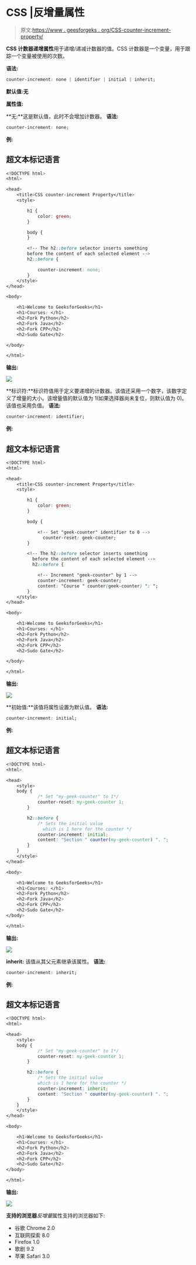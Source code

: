 # CSS |反增量属性

> 原文:[https://www . geesforgeks . org/CSS-counter-increment-property/](https://www.geeksforgeeks.org/css-counter-increment-property/)

**CSS 计数器递增属性**用于递增/递减计数器的值。CSS 计数器是一个变量，用于跟踪一个变量被使用的次数。

**语法:**

```css
counter-increment: none | identifier | initial | inherit;
```

**默认值:无**

**属性值:**

**无:**这是默认值，此时不会增加计数器。
**语法:**

```css
counter-increment: none;
```

**例:**

## 超文本标记语言

```css
<!DOCTYPE html>
<html>

<head>
    <title>CSS counter-increment Property</title>
    <style>

        h1 {
            color: green;
        }

        body {
        }

        <!-- The h2::before selector inserts something
        before the content of each selected element -->
        h2::before {

            counter-increment: none;
        }
    </style>
</head>

<body>

    <h1>Welcome to GeeksforGeeks</h1>
    <h1>Courses: </h1>
    <h2>Fork Python</h2>
    <h2>Fork Java</h2>
    <h2>Fork CPP</h2>
    <h2>Sudo Gate</h2>

</body>

</html>                   
```

**输出:**

![](img/e1ec09dae249047e31fe5b588da96abc.png)

**标识符:**标识符值用于定义要递增的计数器。该值还采用一个数字，该数字定义了增量的大小。该增量值的默认值为 1(如果选择器尚未复位，则默认值为 0)。该值也采用负值。
**语法:**

```css
counter-increment: identifier;
```

**例:**

## 超文本标记语言

```css
<!DOCTYPE html>
<html>

<head>
    <title>CSS counter-increment Property</title>
    <style>

        h1 {
            color: green;
        }

        body {

            <!-- Set "geek-counter" identifier to 0 -->
              counter-reset: geek-counter;
        }

        <!-- The h2::before selector inserts something
          before the content of each selected element -->
          h2::before {

            <!-- Increment "geek-counter" by 1 -->
            counter-increment: geek-counter;
            content: "Course " counter(geek-counter) ": ";
        }
    </style>
</head>

<body>

    <h1>Welcome to GeeksforGeeks</h1>
    <h1>Courses: </h1>
    <h2>Fork Python</h2>
    <h2>Fork Java</h2>
    <h2>Fork CPP</h2>
    <h2>Sudo Gate</h2>

</body>

</html>
```

**输出:**

![](img/e1ec09dae249047e31fe5b588da96abc.png)

**初始值:**该值将属性设置为默认值。
**语法:**

```css
counter-increment: initial;
```

**例:**

## 超文本标记语言

```css
<!DOCTYPE html>
<html>

<head>
    <style>
    body {
            /* Set "my-geek-counter" to 1*/
            counter-reset: my-geek-counter 1;
        }

        h2::before {
            /* Sets the initial value
              which is 1 here for the counter */
            counter-increment: initial;
            content: "Section " counter(my-geek-counter) ". ";
        }
    }
    </style>
</head>

<body>

    <h1>Welcome to GeeksforGeeks</h1>
    <h1>Courses: </h1>
    <h2>Fork Python</h2>
    <h2>Fork Java</h2>
    <h2>Fork CPP</h2>
    <h2>Sudo Gate</h2>
</body>

</html>
```

**输出:**

![](img/e8efcac6d1a92eaecb71aa2a74749863.png)

**inherit:** 该值从其父元素继承该属性。
**语法:**

```css
counter-increment: inherit;
```

**例:**

## 超文本标记语言

```css
<!DOCTYPE html>
<html>

<head>
    <style>
    body {
            /* Set "my-geek-counter" to 1*/
            counter-reset: my-geek-counter 1;
        }

        h2::before {
            /* Sets the initial value
            which is 1 here for the counter */
            counter-increment: inherit;
            content: "Section " counter(my-geek-counter) ". ";
        }
    }
    </style>
</head>

<body>

    <h1>Welcome to GeeksforGeeks</h1>
    <h1>Courses: </h1>
    <h2>Fork Python</h2>
    <h2>Fork Java</h2>
    <h2>Fork CPP</h2>
    <h2>Sudo Gate</h2>
</body>

</html>
```

**输出:**

![](img/e8efcac6d1a92eaecb71aa2a74749863.png)

**支持的浏览器***反增量*属性支持的浏览器如下:

*   谷歌 Chrome 2.0
*   互联网探索 8.0
*   Firefox 1.0
*   歌剧 9.2
*   苹果 Safari 3.0